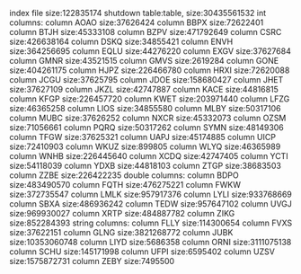 index file size:122835174
shutdown table:table, size:30435561532
int columns:
column AOAO size:37626424
column BBPX size:72622401
column BTJH size:45333108
column BZPV size:471792649
column CSRC size:426638164
column DSKQ size:34855421
column ENVH size:364256695
column EQLU size:44276220
column EXGV size:37627684
column GMNR size:43521515
column GMVS size:2619284
column GONE size:404261175
column HJPZ size:226466780
column HRXI size:72620088
column JCGU size:37625795
column JDOE size:158680427
column JHET size:37627109
column JKZL size:42747887
column KACE size:44816815
column KFGP size:226457720
column KWET size:203971440
column LFZG size:46365258
column LIOS size:34855580
column MLBY size:50317106
column MUBC size:37626252
column NXCR size:45332073
column OZSM size:71056661
column PQRQ size:50317262
column SYMN size:48149306
column TFGW size:37625321
column UAPJ size:45174885
column UICP size:72410903
column WKUZ size:899805
column WLYQ size:46365989
column WNHB size:226445640
column XCDQ size:42747405
column YCTI size:54118039
column YDXB size:44818103
column ZTGP size:38683503
column ZZBE size:226422235
double columns:
column BDPO size:483490570
column FQTH size:476275221
column FWKW size:372735547
column LMLK size:957917376
column LYLI size:933768669
column SBXA size:486936242
column TEDW size:957647102
column UVGJ size:969930027
column XRTP size:484887782
column ZIKG size:852284393
string columns:
column FLLY size:114300654
column FVXS size:37622151
column GLNG size:3821268772
column JUBK size:10353060748
column LIYD size:5686358
column ORNI size:3111075138
column SCHU size:145171998
column UFPI size:6595402
column UZSV size:1575872731
column ZEBY size:7495500